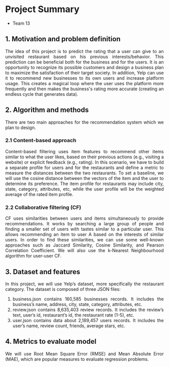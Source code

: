 # Project Summary

- Team 13

## 1. Motivation and problem definition

<div style="text-align: justify"> The idea of this project is to predict the rating that a user can give to an unvisited restaurant based on his previous interests/behavior. This prediction can be beneficial both for the business and for the users. It is an opportunity to recognize its possible customers and design a business plan to maximize the satisfaction of their target society. In addition, Yelp can use it to recommend new businesses to its own users and increase platform usage. This creates a magical loop where the user uses the platform more frequently and then makes the business's rating more accurate (creating an endless cycle that generates data). 

## 2. Algorithm and methods

There are two main approaches for the recommendation system which we plan to design.

### 2.1 Content-based approach

Content-based filtering uses item features to recommend other items similar to what the user likes, based on their previous actions (e.g., visiting a website) or explicit feedback (e.g., rating).
In this scenario, we have to build a separate profile for users and for the restaurants and define a metric to measure the distances between the two restaurants. To set a baseline, we will use the cosine distance between the vectors of the item and the user to determine its preference. The item profile for restaurants may include city, state, category, attributes, etc, while the user profile will be the weighted average of the rated item profile.




### 2.2 Collaborative filtering (CF)

CF uses similarities between users and items simultaneously to provide recommendations. It works by searching a large group of people and finding a smaller set of users with tastes similar to a particular user. This allows recommending an item to user A based on the interests of similar users. In order to find these similarities, we can use some well-known approaches such as Jaccard Similarity, Cosine Similarity, and Pearson Correlation Coefficient. We will also use the k-Nearest Neighbourhood algorithm for user-user CF. 



## 3. Dataset and features

In this project, we will use Yelp’s dataset, more specifically the restaurant category. The dataset is composed of three JSON files:
1. business.json contains 160,585 businesses records. It includes the business’s name, address, city, state, category, attributes, etc.
2. review.json contains 8,635,403 review records. It includes the review’s text,  user’s id, restaurant’s id, the restaurant rate (1-5), etc.
3. user.json contains data about 2,189,457 users records. It includes the user’s name, review count, friends, average stars, etc.


## 4. Metrics to evaluate model

We will use Root Mean Square Error (RMSE) and Mean Absolute Error (MAE), which are popular measures to evaluate regression problems.
</div>

